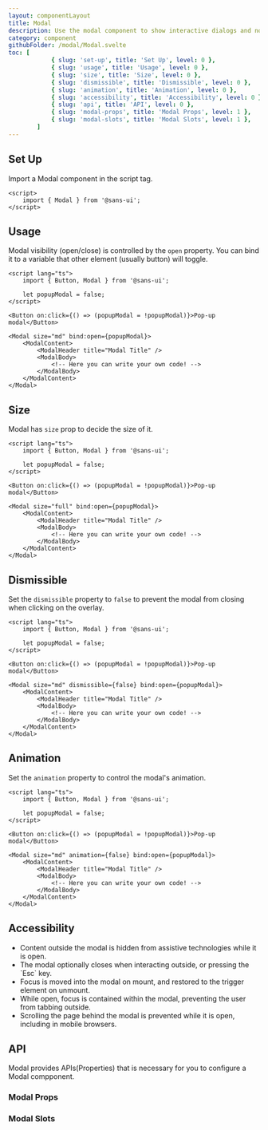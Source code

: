 ```yaml
---
layout: componentLayout
title: Modal
description: Use the modal component to show interactive dialogs and notifications to your website users available in multiple sizes, colors, and styles.
category: component
githubFolder: /modal/Modal.svelte
toc: [
			{ slug: 'set-up', title: 'Set Up', level: 0 },
			{ slug: 'usage', title: 'Usage', level: 0 },
			{ slug: 'size', title: 'Size', level: 0 },
			{ slug: 'dismissible', title: 'Dismissible', level: 0 },
			{ slug: 'animation', title: 'Animation', level: 0 },
			{ slug: 'accessibility', title: 'Accessibility', level: 0 },
			{ slug: 'api', title: 'API', level: 0 },
			{ slug: 'modal-props', title: 'Modal Props', level: 1 },
			{ slug: 'modal-slots', title: 'Modal Slots', level: 1 },
		]
---
```


<script>
	import { Button, Modal } from '$lib';
	import { PropertyTable, SlotTable, CodeBlockWrapper, AccessibilityIcon }from "../../../mdsvex/components/index.ts"
	import ModalTemplate from "../../../../stories/modal/examples/ModalTemplate.svelte"
	import * as Component from "../../../mdsvex/+layout.svelte"
	import { modalProps, modalSlots } from "./modal-props.ts"

</script>

## Set Up

Import a Modal component in the script tag.

<CodeBlockWrapper>

```svelte
<script>
	import { Modal } from '@sans-ui';
</script>
```

</CodeBlockWrapper>

## Usage

Modal visibility (open/close) is controlled by the `open` property. You can bind it to a variable that other element (usually button) will toggle.

<ModalTemplate size="md" title="Modal Title" />

<CodeBlockWrapper>

```svelte
<script lang="ts">
	import { Button, Modal } from '@sans-ui';

	let popupModal = false;
</script>

<Button on:click={() => (popupModal = !popupModal)}>Pop-up modal</Button>

<Modal size="md" bind:open={popupModal}>
	<ModalContent>
		<ModalHeader title="Modal Title" />
		<ModalBody>
			<!-- Here you can write your own code! -->
		</ModalBody>
	</ModalContent>
</Modal>
```

</CodeBlockWrapper>

## Size

Modal has `size` prop to decide the size of it.

<ModalTemplate size="sm" title="Modal Title" triggerTitle="Modal sm" />
<ModalTemplate size="md" title="Modal Title" triggerTitle="Modal md"/>
<ModalTemplate size="lg" title="Modal Title" triggerTitle="Modal lg"/>
<ModalTemplate size="full" title="Modal Title" triggerTitle="Modal full"/>

<CodeBlockWrapper>

```svelte
<script lang="ts">
	import { Button, Modal } from '@sans-ui';

	let popupModal = false;
</script>

<Button on:click={() => (popupModal = !popupModal)}>Pop-up modal</Button>

<Modal size="full" bind:open={popupModal}>
	<ModalContent>
		<ModalHeader title="Modal Title" />
		<ModalBody>
			<!-- Here you can write your own code! -->
		</ModalBody>
	</ModalContent>
</Modal>
```

</CodeBlockWrapper>

## Dismissible

Set the `dismissible` property to `false` to prevent the modal from closing when clicking on the overlay.

<ModalTemplate size="md" title="Modal Title" dismissible={false} />

<CodeBlockWrapper>

```svelte
<script lang="ts">
	import { Button, Modal } from '@sans-ui';

	let popupModal = false;
</script>

<Button on:click={() => (popupModal = !popupModal)}>Pop-up modal</Button>

<Modal size="md" dismissible={false} bind:open={popupModal}>
	<ModalContent>
		<ModalHeader title="Modal Title" />
		<ModalBody>
			<!-- Here you can write your own code! -->
		</ModalBody>
	</ModalContent>
</Modal>
```

</CodeBlockWrapper>

## Animation

Set the `animation` property to control the modal's animation.

<ModalTemplate size="md" title="Modal Title" animation={false} />

<CodeBlockWrapper>

```svelte
<script lang="ts">
	import { Button, Modal } from '@sans-ui';

	let popupModal = false;
</script>

<Button on:click={() => (popupModal = !popupModal)}>Pop-up modal</Button>

<Modal size="md" animation={false} bind:open={popupModal}>
	<ModalContent>
		<ModalHeader title="Modal Title" />
		<ModalBody>
			<!-- Here you can write your own code! -->
		</ModalBody>
	</ModalContent>
</Modal>
```

</CodeBlockWrapper>

## Accessibility

- <div class="flex flex-row items-center gap-4"><AccessibilityIcon class="w-5 h-5"/>Content outside the modal is hidden from assistive technologies while it is open.</div>
- <div class="flex flex-row items-center gap-4"><AccessibilityIcon class="w-5 h-5"/>The modal optionally closes when interacting outside, or pressing the `Esc` key.</div>
- <div class="flex flex-row items-center gap-4"><AccessibilityIcon class="w-5 h-5"/>Focus is moved into the modal on mount, and restored to the trigger element on unmount.</div>
- <div class="flex flex-row items-center gap-4"><AccessibilityIcon class="w-5 h-5"/>While open, focus is contained within the modal, preventing the user from tabbing outside.</div>
- <div class="flex flex-row items-center gap-4"><AccessibilityIcon class="w-5 h-5"/>Scrolling the page behind the modal is prevented while it is open, including in mobile browsers.</div>

## API

Modal provides APIs(Properties) that is necessary for you to configure a Modal compponent.

### Modal Props

<PropertyTable properties={modalProps} />

### Modal Slots

<SlotTable slots={modalSlots} />

